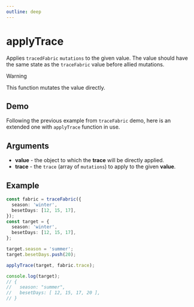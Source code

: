 ```yaml
---
outline: deep
---
```


# applyTrace

Applies `tracedFabric` `mutations` to the given value. The value should have the same state as the `traceFabric` value before allied mutations.

> [!WARNING]
> This function mutates the value directly.

## Demo

Following the previous example from `traceFabric` demo, here is an extended one with `applyTrace` function in use.

<script setup lang="ts">import Demo from './demo.vue';</script>
<Demo />

## Arguments

* **value** - the object to which the **trace** will be directly applied.
* **trace** - the `trace` (array of `mutations`) to apply to the given **value**.

## Example

```typescript
const fabric = traceFabric({
  season: 'winter',
  besetDays: [12, 15, 17],
});
const target = {
  season: 'winter',
  besetDays: [12, 15, 17],
};

target.season = 'summer';
target.besetDays.push(20);

applyTrace(target, fabric.trace);

console.log(target);
// {
//   season: "summer",
//   besetDays: [ 12, 15, 17, 20 ],
// }
```
